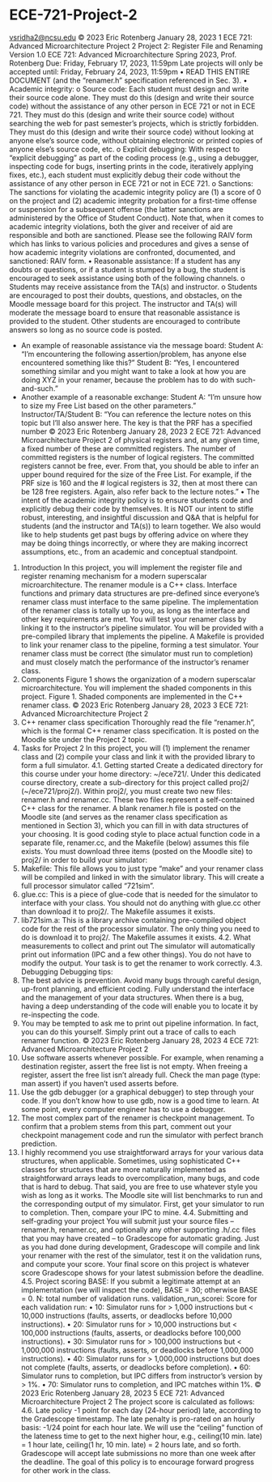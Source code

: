 # ECE-721-Project-2
vsridha2@ncsu.edu
© 2023 Eric Rotenberg January 28, 2023 1
ECE 721: Advanced Microarchitecture
Project 2
Project 2:
Register File and Renaming
Version 1.0
ECE 721: Advanced Microarchitecture
Spring 2023, Prof. Rotenberg
Due: Friday, February 17, 2023, 11:59pm
Late projects will only be accepted until: Friday, February 24, 2023, 11:59pm
• READ THIS ENTIRE DOCUMENT (and the “renamer.h” specification referenced in Sec. 3).
• Academic integrity:
o Source code: Each student must design and write their source code alone. They must 
do this (design and write their source code) without the assistance of any other person
in ECE 721 or not in ECE 721. They must do this (design and write their source code)
without searching the web for past semester’s projects, which is strictly forbidden. 
They must do this (design and write their source code) without looking at anyone 
else’s source code, without obtaining electronic or printed copies of anyone else’s 
source code, etc.
o Explicit debugging: With respect to “explicit debugging” as part of the coding 
process (e.g., using a debugger, inspecting code for bugs, inserting prints in the code, 
iteratively applying fixes, etc.), each student must explicitly debug their code without 
the assistance of any other person in ECE 721 or not in ECE 721.
o Sanctions: The sanctions for violating the academic integrity policy are (1) a score of 
0 on the project and (2) academic integrity probation for a first-time offense or 
suspension for a subsequent offense (the latter sanctions are administered by the 
Office of Student Conduct). Note that, when it comes to academic integrity violations,
both the giver and receiver of aid are responsible and both are sanctioned. Please see 
the following RAIV form which has links to various policies and procedures and gives 
a sense of how academic integrity violations are confronted, documented, and 
sanctioned: RAIV form.
• Reasonable assistance: If a student has any doubts or questions, or if a student is stumped by a 
bug, the student is encouraged to seek assistance using both of the following channels.
o Students may receive assistance from the TA(s) and instructor.
o Students are encouraged to post their doubts, questions, and obstacles, on the Moodle 
message board for this project. The instructor and TA(s) will moderate the message 
board to ensure that reasonable assistance is provided to the student. Other students 
are encouraged to contribute answers so long as no source code is posted. 
* An example of reasonable assistance via the message board: Student A: “I’m encountering 
the following assertion/problem, has anyone else encountered something like this?” Student 
B: “Yes, I encountered something similar and you might want to take a look at how you are 
doing XYZ in your renamer, because the problem has to do with such-and-such.”
* Another example of a reasonable exchange: Student A: “I’m unsure how to size my Free List 
based on the other parameters.” Instructor/TA/Student B: “You can reference the lecture 
notes on this topic but I’ll also answer here. The key is that the PRF has a specified number 
© 2023 Eric Rotenberg January 28, 2023 2
ECE 721: Advanced Microarchitecture
Project 2
of physical registers and, at any given time, a fixed number of these are committed registers.
The number of committed registers is the number of logical registers. The committed registers 
cannot be free, ever. From that, you should be able to infer an upper bound required for the 
size of the Free List. For example, if the PRF size is 160 and the # logical registers is 32, then
at most there can be 128 free registers. Again, also refer back to the lecture notes.”
• The intent of the academic integrity policy is to ensure students code and explicitly debug
their code by themselves. It is NOT our intent to stifle robust, interesting, and insightful 
discussion and Q&A that is helpful for students (and the instructor and TA(s)) to learn
together. We also would like to help students get past bugs by offering advice on where they 
may be doing things incorrectly, or where they are making incorrect assumptions, etc., from 
an academic and conceptual standpoint.
1. Introduction
In this project, you will implement the register file and register renaming mechanism for a modern 
superscalar microarchitecture. The renamer module is a C++ class. Interface functions and primary 
data structures are pre-defined since everyone’s renamer class must interface to the same pipeline. 
The implementation of the renamer class is totally up to you, as long as the interface and other key 
requirements are met.
You will test your renamer class by linking it to the instructor’s pipeline simulator. You will be 
provided with a pre-compiled library that implements the pipeline. A Makefile is provided to link 
your renamer class to the pipeline, forming a test simulator. Your renamer class must be correct (the 
simulator must run to completion) and must closely match the performance of the instructor’s 
renamer class.
2. Components
Figure 1 shows the organization of a modern superscalar microarchitecture. You will implement the 
shaded components in this project.
Figure 1. Shaded components are implemented in the C++ renamer class.
© 2023 Eric Rotenberg January 28, 2023 3
ECE 721: Advanced Microarchitecture
Project 2
3. C++ renamer class specification
Thoroughly read the file “renamer.h”, which is the formal C++ renamer class specification. It is 
posted on the Moodle site under the Project 2 topic.
4. Tasks for Project 2
In this project, you will (1) implement the renamer class and (2) compile your class and link it with 
the provided library to form a full simulator.
4.1. Getting started
Create a dedicated directory for this course under your home directory: ~/ece721/. Under this 
dedicated course directory, create a sub-directory for this project called proj2/ (~/ece721/proj2/).
Within proj2/, you must create two new files: renamer.h and renamer.cc. These two files represent a 
self-contained C++ class for the renamer. A blank renamer.h file is posted on the Moodle site (and 
serves as the renamer class specification as mentioned in Section 3), which you can fill in with data 
structures of your choosing. It is good coding style to place actual function code in a separate file, 
renamer.cc, and the Makefile (below) assumes this file exists.
You must download three items (posted on the Moodle site) to proj2/ in order to build your simulator:
1. Makefile: This file allows you to just type “make” and your renamer class will be compiled 
and linked in with the simulator library. This will create a full processor simulator called 
“721sim”.
2. glue.cc: This is a piece of glue-code that is needed for the simulator to interface with your 
class. You should not do anything with glue.cc other than download it to proj2/. The Makefile 
assumes it exists.
3. lib721sim.a: This is a library archive containing pre-compiled object code for the rest of the 
processor simulator. The only thing you need to do is download it to proj2/. The Makefile 
assumes it exists.
4.2. What measurements to collect and print out
The simulator will automatically print out information (IPC and a few other things). You do not have 
to modify the output. Your task is to get the renamer to work correctly.
4.3. Debugging
Debugging tips:
1. The best advice is prevention. Avoid many bugs through careful design, up-front planning, 
and efficient coding. Fully understand the interface and the management of your data 
structures. When there is a bug, having a deep understanding of the code will enable you to 
locate it by re-inspecting the code.
2. You may be tempted to ask me to print out pipeline information. In fact, you can do this 
yourself. Simply print out a trace of calls to each renamer function.
© 2023 Eric Rotenberg January 28, 2023 4
ECE 721: Advanced Microarchitecture
Project 2
3. Use software asserts whenever possible. For example, when renaming a destination register, 
assert the free list is not empty. When freeing a register, assert the free list isn’t already full. 
Check the man page (type: man assert) if you haven’t used asserts before.
4. Use the gdb debugger (or a graphical debugger) to step through your code. If you don’t know 
how to use gdb, now is a good time to learn. At some point, every computer engineer has to 
use a debugger.
5. The most complex part of the renamer is checkpoint management. To confirm that a problem 
stems from this part, comment out your checkpoint management code and run the simulator 
with perfect branch prediction.
6. I highly recommend you use straightforward arrays for your various data structures, 
when applicable. Sometimes, using sophisticated C++ classes for structures that are more 
naturally implemented as straightforward arrays leads to overcomplication, many bugs, and 
code that is hard to debug. That said, you are free to use whatever style you wish as long as it 
works.
The Moodle site will list benchmarks to run and the corresponding output of my simulator. First, get 
your simulator to run to completion. Then, compare your IPC to mine.
4.4. Submitting and self-grading your project
You will submit just your source files – renamer.h, renamer.cc, and optionally any other supporting 
.h/.cc files that you may have created – to Gradescope for automatic grading. Just as you had done 
during development, Gradescope will compile and link your renamer with the rest of the simulator, 
test it on the validation runs, and compute your score. Your final score on this project is whatever 
score Gradescope shows for your latest submission before the deadline.
4.5. Project scoring
BASE:
If you submit a legitimate attempt at an implementation (we will inspect the code), BASE = 30; 
otherwise BASE = 0.
N: total number of validation runs.
validation_run_scorei:
Score for each validation run:
• 10: Simulator runs for > 1,000 instructions but < 10,000 instructions (faults, asserts, or 
deadlocks before 10,000 instructions).
• 20: Simulator runs for > 10,000 instructions but < 100,000 instructions (faults, asserts, or 
deadlocks before 100,000 instructions).
• 30: Simulator runs for > 100,000 instructions but < 1,000,000 instructions (faults, asserts, or 
deadlocks before 1,000,000 instructions).
• 40: Simulator runs for > 1,000,000 instructions but does not complete (faults, asserts, or 
deadlocks before completion).
• 60: Simulator runs to completion, but IPC differs from instructor’s version by > 1%.
• 70: Simulator runs to completion, and IPC matches within 1%.
© 2023 Eric Rotenberg January 28, 2023 5
ECE 721: Advanced Microarchitecture
Project 2
The project score is calculated as follows:
4.6. Late policy
-1 point for each day (24-hour period) late, according to the Gradescope timestamp. The late penalty 
is pro-rated on an hourly basis: -1/24 point for each hour late. We will use the “ceiling” function of 
the lateness time to get to the next higher hour, e.g., ceiling(10 min. late) = 1 hour late, ceiling(1 hr, 
10 min. late) = 2 hours late, and so forth.
Gradescope will accept late submissions no more than one week after the deadline. The goal of 
this policy is to encourage forward progress for other work in the class.
